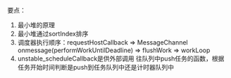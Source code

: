 要点：

1. 最小堆的原理
2. 最小堆通过sortIndex排序
3. 调度器执行顺序：requestHostCallback => MessageChannel onmessage(performWorkUntilDeadline) => flushWork => workLoop
4. unstable_scheduleCallback是供外部调用 往队列中push任务的函数，根据任务开始时间判断是push到任务队列中还是计时器队列中